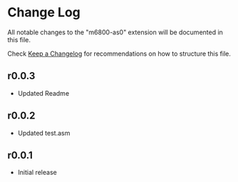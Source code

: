 # Change Log

All notable changes to the "m6800-as0" extension will be documented in this file.

Check [Keep a Changelog](https://keepachangelog.com/) for recommendations on how to structure this file.

## r0.0.3

- Updated Readme

## r0.0.2

- Updated test.asm

## r0.0.1

- Initial release
